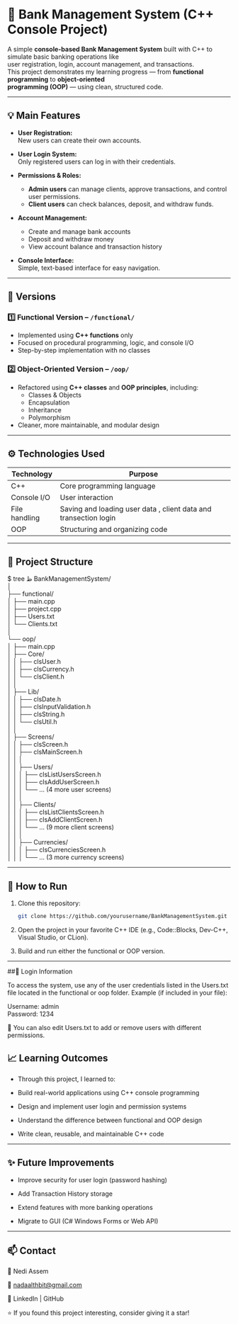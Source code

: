 # 🏦 Bank Management System (C++ Console Project)

A simple **console-based Bank Management System** built with C++ to simulate basic banking operations like   
user registration, login, account management, and transactions.   
This project demonstrates my learning progress — from **functional programming** to **object-oriented   
programming (OOP)** — using clean, structured code.

---

## 💡 Main Features

- **User Registration:**  
  New users can create their own accounts.

- **User Login System:**  
  Only registered users can log in with their credentials.

- **Permissions & Roles:**  
  - **Admin users** can manage clients, approve transactions, and control user permissions.  
  - **Client users** can check balances, deposit, and withdraw funds.

- **Account Management:**  
  - Create and manage bank accounts  
  - Deposit and withdraw money  
  - View account balance and transaction history  

- **Console Interface:**  
  Simple, text-based interface for easy navigation.


---


## 🧩 Versions

### 1️⃣ Functional Version – `/functional/`
- Implemented using **C++ functions** only  
- Focused on procedural programming, logic, and console I/O  
- Step-by-step implementation with no classes  

### 2️⃣ Object-Oriented Version – `/oop/`
- Refactored using **C++ classes** and **OOP principles**, including:  
  - Classes & Objects  
  - Encapsulation  
  - Inheritance  
  - Polymorphism  
- Cleaner, more maintainable, and modular design  

---


## ⚙️ Technologies Used

| Technology | Purpose |
|-------------|----------|
| C++ | Core programming language |
| Console I/O | User interaction |
| File handling | Saving and loading user data , client data and transection login |
| OOP | Structuring and organizing code |

---


## 📂 Project Structure
$ tree
ظ
BankManagementSystem/   
│   
├── functional/   
│   ├── main.cpp   
│   ├── project.cpp   
│   ├── Users.txt   
│   └── Clients.txt   
│   
└── oop/   
│     ├── main.cpp   
│     ├── Core/    
│     │      ├── clsUser.h    
│     │      ├── clsCurrency.h   
│     │      └── clsClient.h  
│     │                     
│     ├── Lib/   
│     │      ├── clsDate.h   
│     │      ├── clsInputValidation.h    
│     │      ├── clsString.h   
│     │      └── clsUtil.h  
│     │       
│     ├── Screens/   
│     │       ├── clsScreen.h   
│     │       ├── clsMainScreen.h   
│     │       │            
│     │       ├── Users/       
│     │       │        ├── clsListUsersScreen.h   
│     │       │        ├── clsAddUserScreen.h   
│     │       │        └── ... (4 more user screens)   
│     │       │         
│     │       ├── Clients/    
│     │       │        ├── clsListClientsScreen.h   
│     │       │        ├── clsAddClientScreen.h    
│     │       │        └── ... (9 more client screens)   
│     │       │           
│     │       ├── Currencies/    
│     │       │        ├── clsCurrenciesScreen.h    
│     │       │        └── ... (3 more currency screens)  

---


## 🚀 How to Run

1. Clone this repository:
   ```bash
   git clone https://github.com/yourusername/BankManagementSystem.git

2. Open the project in your favorite C++ IDE (e.g., Code::Blocks, Dev-C++, Visual Studio, or CLion).

3. Build and run either the functional or OOP version.

---

##🔑 Login Information

To access the system, use any of the user credentials listed in the Users.txt file located in the functional or oop folder.
Example (if included in your file):  
   
Username: admin  
Password: 1234   
   
   
📄 You can also edit Users.txt to add or remove users with different permissions.

## 📈 Learning Outcomes

- Through this project, I learned to:

- Build real-world applications using C++ console programming

- Design and implement user login and permission systems

- Understand the difference between functional and OOP design

- Write clean, reusable, and maintainable C++ code

---


## ✨ Future Improvements

- Improve security for user login (password hashing)

- Add Transaction History storage

- Extend features with more banking operations

- Migrate to GUI (C# Windows Forms or Web API)

---

## 📫 Contact

👤 Nedi Assem

📧 nadaalthbit@gmail.com

💼 LinkedIn
 | GitHub

⭐ If you found this project interesting, consider giving it a star!

